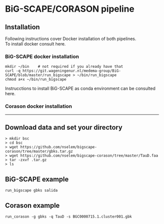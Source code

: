 # BiG-SCAPE/CORASON pipeline

## Installation
Following instructions cover Docker installation of both pipelines.    
To install docker consult here.  

### BiG-SCAPE docker installation     
`mkdir ~/bin    # not required if you already have that`  
`curl -q https://git.wageningenur.nl/medema-group/BiG-SCAPE/blob/master/run_bigscape > ~/bin/run_bigscape`  
`chmod a+x ~/bin/run_bigscape`  

Instrucctions to install BiG-SCAPE as conda environment can be consulted here.  

### Corason docker installation  
<!--
> mkdir ~/bin    # not required if you already have that  
> curl -q https://github.com/nselem/corason/blob/master/run_corason > ~/bin/run_corason  
chmod a+x ~/bin/run_corason  
-->  
----------------
## Download data and set your directory  
`> mkdir bsc`  
`> cd bsc`  
`> wget https://github.com/nselem/bigscape-corason/tree/master/gbks.tar.gz`    
`> wget https://github.com/nselem/bigscape-corason/tree/master/TauD.faa`    
`> tar -zxvf .tar.gz`    
`> ls`  

## BiG-SCAPE example  
`run_bigscape gbks salida`  

## Corason example  
`run_corason -g gbks -q TauD -s BGC0000715.1.cluster001.gbk`    
